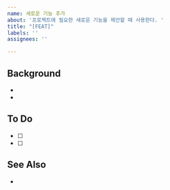 ```yaml
---
name: 새로운 기능 추가
about: '프로젝트에 필요한 새로운 기능을 제안할 때 사용한다. '
title: "[FEAT]"
labels: ''
assignees: ''

---
```


## Background
-
-

## To Do
- [ ] 
- [ ]

## See Also
-
